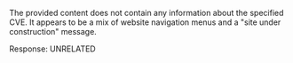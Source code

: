 The provided content does not contain any information about the specified CVE. It appears to be a mix of website navigation menus and a "site under construction" message.

Response: UNRELATED